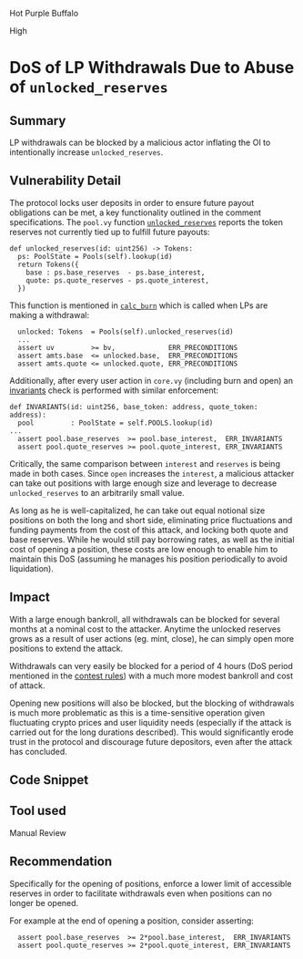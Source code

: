Hot Purple Buffalo

High

# DoS of LP Withdrawals Due to Abuse of `unlocked_reserves`

## Summary
LP withdrawals can be blocked by a malicious actor inflating the OI to intentionally increase `unlocked_reserves`.

## Vulnerability Detail
The protocol locks user deposits in order to ensure future payout obligations can be met, a key functionality outlined in the comment specifications. The `pool.vy` function [`unlocked_reserves`](https://github.com/sherlock-audit/2024-08-velar-artha/blob/main/gl-sherlock/contracts/pools.vy#L125-L130) reports the token reserves not currently tied up to fulfill future payouts:

```vyper
def unlocked_reserves(id: uint256) -> Tokens:
  ps: PoolState = Pools(self).lookup(id)
  return Tokens({
    base : ps.base_reserves  - ps.base_interest,
    quote: ps.quote_reserves - ps.quote_interest,
  })
```

This function is mentioned in [`calc_burn`](https://github.com/sherlock-audit/2024-08-velar-artha/blob/main/gl-sherlock/contracts/pools.vy#L216-L222) which is called when LPs are making a withdrawal:

```vyper
  unlocked: Tokens  = Pools(self).unlocked_reserves(id)
  ...
  assert uv         >= bv,             ERR_PRECONDITIONS
  assert amts.base  <= unlocked.base,  ERR_PRECONDITIONS
  assert amts.quote <= unlocked.quote, ERR_PRECONDITIONS
```

Additionally, after every user action in `core.vy` (including burn and open) an [invariants](https://github.com/sherlock-audit/2024-08-velar-artha/blob/main/gl-sherlock/contracts/core.vy#L126-L133) check is performed with similar enforcement:

```vyper
def INVARIANTS(id: uint256, base_token: address, quote_token: address):
  pool         : PoolState = self.POOLS.lookup(id)
...
  assert pool.base_reserves  >= pool.base_interest,  ERR_INVARIANTS
  assert pool.quote_reserves >= pool.quote_interest, ERR_INVARIANTS
```

Critically, the same comparison between `interest` and `reserves` is being made in both cases. Since `open` increases the `interest`, a malicious attacker can take out positions with large enough size and leverage to decrease `unlocked_reserves` to an arbitrarily small value.

As long as he is well-capitalized, he can take out equal notional size positions on both the long and short side, eliminating price fluctuations and funding payments from the cost of this attack, and locking both quote and base reserves. While he would still pay borrowing rates, as well as the initial cost of opening a position, these costs are low enough to enable him to maintain this DoS (assuming he manages his position periodically to avoid liquidation).

## Impact
With a large enough bankroll, all withdrawals can be blocked for several months at a nominal cost to the attacker. Anytime the unlocked reserves grows as a result of user actions (eg. mint, close), he can simply open more positions to extend the attack.

Withdrawals can very easily be blocked for a period of 4 hours (DoS period mentioned in the [contest rules](https://audits.sherlock.xyz/contests/526)) with a much more modest bankroll and cost of attack.

Opening new positions will also be blocked, but the blocking of withdrawals is much more problematic as this is a time-sensitive operation given fluctuating crypto prices and user liquidity needs (especially if the attack is carried out for the long durations described). This would significantly erode trust in the protocol and discourage future depositors, even after the attack has concluded.

## Code Snippet

## Tool used

Manual Review

## Recommendation
Specifically for the opening of positions, enforce a lower limit of accessible reserves in order to facilitate withdrawals even when positions can no longer be opened.

For example at the end of opening a position, consider asserting:
```vyper
  assert pool.base_reserves  >= 2*pool.base_interest,  ERR_INVARIANTS
  assert pool.quote_reserves >= 2*pool.quote_interest, ERR_INVARIANTS
```